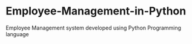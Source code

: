 # Employee-Management-in-Python
Employee Management system developed using Python Programming language
